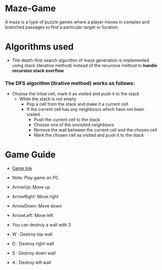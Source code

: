 # Maze-Game
A maze is a type of puzzle games where a player moves in complex and branched passages to find a particular target or location.

# Algorithms used
- The depth-first search algorithm of maze generation is implemented using stack (iterative method) instead of the recursive method to **handle recursion stack overflow**
### The DFS algorithm **(itrative method)** works as follows:
- Choose the initial cell, mark it as visited and push it to the stack
  - While the stack is not empty
    - Pop a cell from the stack and make it a current cell
    - If the current cell has any neighbours which have not been visited
      - Push the current cell to the stack
      - Choose one of the unvisited neighbours
      - Remove the wall between the current cell and the chosen cell
      - Mark the chosen cell as visited and push it to the stack
# Game Guide
- [Game link](https://mohamedsalah9972.github.io/Maze-Game/)
- Note: Play game on PC.

- ArrowUp: Move up   
- ArrowRight: Move right 
- ArrowDown: Move down 
- ArrowLeft: Move left 

- You can destroy a wall with 3 

- W : Destroy top wall 
- D : Destroy right wall
- S : Destroy down wall
- A : Destroy left wall 
